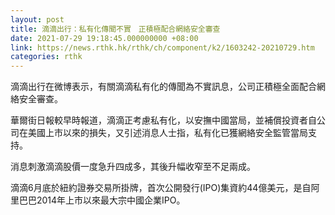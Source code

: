 ```yaml
---
layout: post
title: 滴滴出行：私有化傳聞不實　正積極配合網絡安全審查
date: 2021-07-29 19:18:45.000000000 +08:00
link: https://news.rthk.hk/rthk/ch/component/k2/1603242-20210729.htm
categories: rthk
---
```


滴滴出行在微博表示，有關滴滴私有化的傳聞為不實訊息，公司正積極全面配合網絡安全審查。

華爾街日報較早時報道，滴滴正考慮私有化，以安撫中國當局，並補償投資者自公司在美國上市以來的損失，又引述消息人士指，私有化已獲網絡安全監管當局支持。

消息刺激滴滴股價一度急升四成多，其後升幅收窄至不足兩成。

滴滴6月底於紐約證券交易所掛牌，首次公開發行(IPO)集資約44億美元，是自阿里巴巴2014年上市以來最大宗中國企業IPO。

